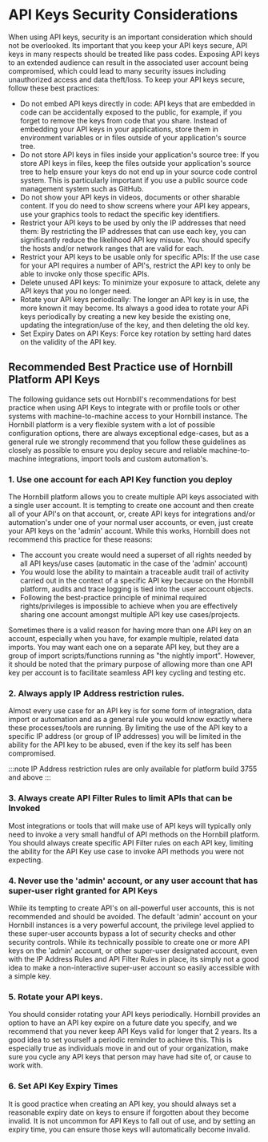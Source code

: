 # API Keys Security Considerations

When using API keys, security is an important consideration which should not be overlooked.  Its important that you keep your API keys secure, API keys in many respects should be treated like pass codes. Exposing API keys to an extended audience can result in the associated user account being compromised, which could lead to many security issues including unauthorized access and data theft/loss.  To keep your API keys secure, follow these best practices:

* Do not embed API keys directly in code: API keys that are embedded in code can be accidentally exposed to the public, for example, if you forget to remove the keys from code that you share. Instead of embedding your API keys in your applications, store them in environment variables or in files outside of your application's source tree.
* Do not store API keys in files inside your application's source tree: If you store API keys in files, keep the files outside your application's source tree to help ensure your keys do not end up in your source code control system. This is particularly important if you use a public source code management system such as GitHub.
* Do not show your API keys in videos, documents or other sharable content. If you do need to show screens where your API key appears, use your graphics tools to redact the specific key identifiers. 
* Restrict your API keys to be used by only the IP addresses that need them: By restricting the IP addresses that can use each key, you can significantly reduce the likelihood API key misuse. You should specify the hosts and/or network ranges that are valid for each.
* Restrict your API keys to be usable only for specific APIs: If the use case for  your API requires a number of API's, restrict the API key to only be able to invoke only those specific APIs.
* Delete unused API keys: To minimize your exposure to attack, delete any API keys that you no longer need.
* Rotate your API keys periodically: The longer an API key is in use, the more known it may become. Its always a good idea to rotate your APi keys periodically by creating a new key beside the existing one, updating the integration/use of the key, and then deleting the old key. 
* Set Expiry Dates on API Keys: Force key rotation by setting hard dates on the validity of the API key. 

## Recommended Best Practice use of Hornbill Platform API Keys

The following guidance sets out Hornbill's recommendations for best practice when using API Keys to integrate with or profile tools or other systems with machine-to-machine access to your Hornbill instance.  The Hornbill platform is a very flexible system with a lot of possible configuration options, there are always exceptional edge-cases, but as a general rule we strongly recommend that you follow these guidelines as closely as possible to ensure you deploy secure and reliable machine-to-machine integrations, import tools and custom automation's. 

### 1. Use one account for each API Key function you deploy

The Hornbill platform allows you to create multiple API keys associated with a single user account. It is tempting to create one account and then create all of your API's on that account, or, create API keys for integrations and/or automation's under one of your normal user accounts, or even, just create your API keys on the 'admin' account.  While this works, Hornbill does not recommend this practice for these reasons: 

* The account you create would need a superset of all rights needed by all API keys/use cases (automatic in the case of the 'admin' account)
* You would lose the ability to maintain a traceable audit trail of activity carried out in the context of a specific API key because on the Hornbill platform, audits
and trace logging is tied into the user account objects.
* Following the best-practice principle of minimal required rights/privileges is impossible to achieve when you are effectively sharing one account amongst multiple API key use cases/projects. 

Sometimes there is a valid reason for having more than one API key on an account, especially when you have, for example multiple, related data imports.  You may want each one on a separate API key, but they are a group of import scripts/functions running as "the nightly import". However, it should be noted that the primary purpose of allowing more than one API key per account is to facilitate seamless API key cycling and testing etc. 

### 2. Always apply IP Address restriction rules.

Almost every use case for an API key is for some form of integration, data import or automation and as a general rule you would know exactly where these processes/tools are running.  By limiting the use of the API key to a specific IP address (or group of IP addresses) you will be limited in the ability for the API key to be abused, even if the key its self has been compromised. 

  :::note
  IP Address restriction rules are only available for platform build 3755 and above
  :::

### 3. Always create API Filter Rules to limit APIs that can be Invoked

Most integrations or tools that will make use of API keys will typically only need to invoke a very small handful of API methods on the Hornbill platform.  You should always create specific API Filter rules on each API key, limiting the ability for the API Key use case to invoke API methods you were not expecting. 

### 4. Never use the 'admin' account, or any user account that has super-user right granted for API Keys

While its tempting to create API's on all-powerful user accounts, this is not recommended and should be avoided.  The default 'admin' account on your Hornbill instances is a very powerful account, the privilege level applied to these super-user accounts bypass a lot of security checks and other security controls.  While its technically possible to create one or more API keys on the 'admin' account, or other super-user designated account, even with the IP Address Rules and API Filter Rules in place, its simply not a good idea to make a non-interactive super-user account so easily accessible with a simple key.

### 5. Rotate your API keys.  

You should consider rotating your API keys periodically.  Hornbill provides an option to have an API key expire on a future date you specify, and we recommend that you never keep API Keys valid for longer that 2 years.  Its a good idea to set yourself a periodic reminder to achieve this.  This is especially true as individuals move in and out of your organization, make sure you cycle any API keys that person may have had site of, or cause to work with. 

### 6. Set API Key Expiry Times  

It is good practice when creating an API key, you should always set a reasonable expiry date on keys to ensure if forgotten about they become invalid.  It is not uncommon for API Keys to fall out of use, and by setting an expiry time, you can ensure those keys will automatically become invalid. 

